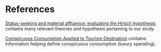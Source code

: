# References

[Status-seeking and material affluence: evaluating the Hirsch hypothesis](https://github.ubc.ca/ubc-mds-2017/SocialSalaryStudy/blob/vmulholl/doc/references/Status-seeking-and-material-affluence--evaluating-the-H_2003_Ecological-Econ.pdf) contains many relevant theories and hypothesis pertaining to our study.

[Conspicuous Consumption Applied to Tourism Destination](https://github.ubc.ca/ubc-mds-2017/SocialSalaryStudy/blob/vmulholl/doc/references/Conspicuous%20Consumption%20Applied%20to%20Tourism%20Destination.pdf) contains information helping define conspicuous consumption (luxury spending). 

